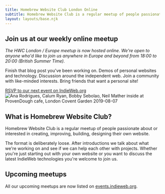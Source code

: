 ```yaml
---
title: Homebrew Website Club London Online
subtitle: Homebrew Website Club is a regular meetup of people passionate about or interested in creating, improving, building, designing their own website.
layout: layouts/base.njk
---
```


## Join us at our weekly online meetup

_The HWC London / Europe meetup is now hosted online. We're open to anyone who'd like to join us anywhere in Europe and beyond from 18:00 to 20:00 (British Summer Time)._

Finish that blog post you've been working on. Demos of personal websites and technology. Discussion around the independent web. Join a community with like-minded interests. Bring friends that want a personal site!

<div class="button-container">
  <a href="https://events.indieweb.org/tag/hwclondon" class="button">RSVP to our next event on IndieWeb.org</a>
</div>

<img src="/photos/2019-08-07.jpg" alt="Ana Rodrigues, Calum Ryan, Bobby Sebolao, Neil Mather inside at ProvenDough cafe, London Covent Garden 2019-08-07">

## What is Homebrew Website Club?

Homebrew Website Club is a regular meetup of people passionate about or interested in creating, improving, building, designing their own website.

The format is deliberately loose. After introductions we talk about what we're working on and see if we can help each other with projects. Whether you're just starting out with your own website or you want to discuss the latest IndieWeb technologies you're welcome to join us.

## Upcoming meetups

All our upcoming meetups are now listed on [events.indieweb.org](https://events.indieweb.org/tag/hwclondon).
